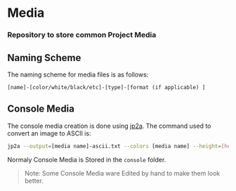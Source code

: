 # Media
### Repository to store common Project Media

## Naming Scheme
The naming scheme for media files is as follows:
```
[name]-[color/white/black/etc]-[type]-[format (if applicable) ]
```

## Console Media
The console media creation is done using [jp2a](https://github.com/cslarsen/jp2a).
The command used to convert an image to ASCII is:
```bash
jp2a --output=[media name]-ascii.txt --colors [media name] --height=[height]
```
Normaly Console Media is Stored in the `console` folder.

> Note: Some Console Media ware Edited by hand to make them look better.